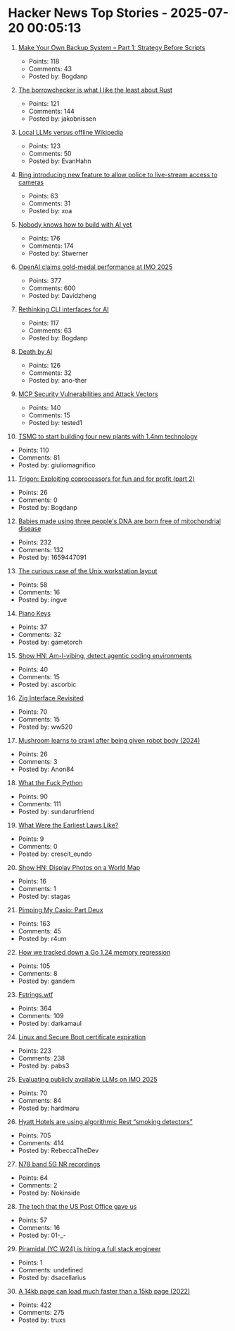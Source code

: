 # Hacker News Top Stories - 2025-07-20 00:05:13

1. [Make Your Own Backup System – Part 1: Strategy Before Scripts](https://it-notes.dragas.net/2025/07/18/make-your-own-backup-system-part-1-strategy-before-scripts/)
   - Points: 118
   - Comments: 43
   - Posted by: Bogdanp

2. [The borrowchecker is what I like the least about Rust](https://viralinstruction.com/posts/borrowchecker/)
   - Points: 121
   - Comments: 144
   - Posted by: jakobnissen

3. [Local LLMs versus offline Wikipedia](https://evanhahn.com/local-llms-versus-offline-wikipedia/)
   - Points: 123
   - Comments: 50
   - Posted by: EvanHahn

4. [Ring introducing new feature to allow police to live-stream access to cameras](https://www.eff.org/deeplinks/2025/07/amazon-ring-cashes-techno-authoritarianism-and-mass-surveillance)
   - Points: 63
   - Comments: 31
   - Posted by: xoa

5. [Nobody knows how to build with AI yet](https://worksonmymachine.substack.com/p/nobody-knows-how-to-build-with-ai)
   - Points: 176
   - Comments: 174
   - Posted by: Stwerner

6. [OpenAI claims gold-medal performance at IMO 2025](https://twitter.com/alexwei_/status/1946477742855532918)
   - Points: 377
   - Comments: 600
   - Posted by: Davidzheng

7. [Rethinking CLI interfaces for AI](https://www.notcheckmark.com/2025/07/rethinking-cli-interfaces-for-ai/)
   - Points: 117
   - Comments: 63
   - Posted by: Bogdanp

8. [Death by AI](https://davebarry.substack.com/p/death-by-ai)
   - Points: 126
   - Comments: 32
   - Posted by: ano-ther

9. [MCP Security Vulnerabilities and Attack Vectors](https://forgecode.dev/blog/prevent-attacks-on-mcp/)
   - Points: 140
   - Comments: 15
   - Posted by: tested1

10. [TSMC to start building four new plants with 1.4nm technology](https://www.taipeitimes.com/News/front/archives/2025/07/20/2003840583)
   - Points: 110
   - Comments: 81
   - Posted by: giuliomagnifico

11. [Trigon: Exploiting coprocessors for fun and for profit (part 2)](https://alfiecg.uk/2025/07/16/Trigon.html)
   - Points: 26
   - Comments: 0
   - Posted by: Bogdanp

12. [Babies made using three people's DNA are born free of mitochondrial disease](https://www.bbc.com/news/articles/cn8179z199vo)
   - Points: 232
   - Comments: 132
   - Posted by: 1659447091

13. [The curious case of the Unix workstation layout](https://thejpster.org.uk/blog/blog-2025-07-19/)
   - Points: 58
   - Comments: 16
   - Posted by: ingve

14. [Piano Keys](https://www.mathpages.com/home/kmath043.htm)
   - Points: 37
   - Comments: 32
   - Posted by: gametorch

15. [Show HN: Am-I-vibing, detect agentic coding environments](https://github.com/ascorbic/am-i-vibing)
   - Points: 40
   - Comments: 15
   - Posted by: ascorbic

16. [Zig Interface Revisited](https://williamw520.github.io/2025/07/13/zig-interface-revisited.html)
   - Points: 70
   - Comments: 15
   - Posted by: ww520

17. [Mushroom learns to crawl after being given robot body (2024)](https://www.the-independent.com/tech/robot-mushroom-biohybrid-robotics-cornell-b2610411.html)
   - Points: 26
   - Comments: 3
   - Posted by: Anon84

18. [What the Fuck Python](https://colab.research.google.com/github/satwikkansal/wtfpython/blob/master/irrelevant/wtf.ipynb)
   - Points: 90
   - Comments: 111
   - Posted by: sundarurfriend

19. [What Were the Earliest Laws Like?](https://worldhistory.substack.com/p/what-were-the-earliest-laws-really)
   - Points: 9
   - Comments: 0
   - Posted by: crescit_eundo

20. [Show HN: Display Photos on a World Map](https://worldsnap.surge.sh/)
   - Points: 16
   - Comments: 1
   - Posted by: stagas

21. [Pimping My Casio: Part Deux](https://blog.jgc.org/2025/07/pimping-my-casio-part-deux.html)
   - Points: 163
   - Comments: 45
   - Posted by: r4um

22. [How we tracked down a Go 1.24 memory regression](https://www.datadoghq.com/blog/engineering/go-memory-regression/)
   - Points: 105
   - Comments: 8
   - Posted by: gandem

23. [Fstrings.wtf](https://fstrings.wtf/)
   - Points: 364
   - Comments: 109
   - Posted by: darkamaul

24. [Linux and Secure Boot certificate expiration](https://lwn.net/SubscriberLink/1029767/08f1d17c020e8292/)
   - Points: 223
   - Comments: 238
   - Posted by: pabs3

25. [Evaluating publicly available LLMs on IMO 2025](https://matharena.ai/imo/)
   - Points: 70
   - Comments: 84
   - Posted by: hardmaru

26. [Hyatt Hotels are using algorithmic Rest “smoking detectors”](https://twitter.com/_ZachGriff/status/1945959030851035223)
   - Points: 705
   - Comments: 414
   - Posted by: RebeccaTheDev

27. [N78 band 5G NR recordings](https://destevez.net/2025/07/n78-band-5g-nr-recordings/)
   - Points: 64
   - Comments: 2
   - Posted by: Nokinside

28. [The tech that the US Post Office gave us](https://www.theverge.com/report/709749/usps-250th-anniversary-pioneer-modern-technology)
   - Points: 57
   - Comments: 16
   - Posted by: 01-_-

29. [Piramidal (YC W24) is hiring a full stack engineer](https://www.ycombinator.com/companies/piramidal/jobs/JfeI3uE-full-stack-engineer)
   - Points: 1
   - Comments: undefined
   - Posted by: dsacellarius

30. [A 14kb page can load much faster than a 15kb page (2022)](https://endtimes.dev/why-your-website-should-be-under-14kb-in-size/)
   - Points: 422
   - Comments: 275
   - Posted by: truxs

